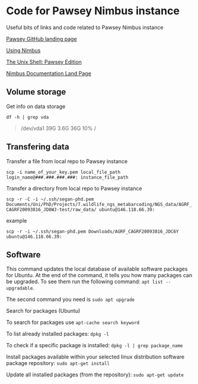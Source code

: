 # Code for Pawsey Nimbus instance

Useful bits of links and code related to Pawsey Nimbus instance

[Pawsey GitHub landing page](https://pawseysc.github.io/training.html)

[Using Nimbus](https://pawseysc.github.io/using-nimbus/)

[The Unix Shell: Pawsey Edition](https://pawseysc.github.io/shell-hpc/)

[Nimbus Documentation Land Page](https://support.pawsey.org.au/documentation/display/US/Nimbus+Documentation+Landing+Page)

## Volume storage

Get info on data storage

```
df -h | grep vda
```
> /dev/vda1        39G  3.6G   36G  10% /

## Transfering data

Transfer a file from local repo to Pawsey instance

`scp -i name_of_your_key.pem local_file_path login_name@###.###.###.###: instance_file_path`

Transfer a directory from local repo to Pawsey instance

`scp -r -C -i ~/.ssh/segan-phd.pem Documents/Uni/PhD/Projects/7.wildlife_ngs_metabarcoding/NGS_data/AGRF_CAGRF20093816_JD8WJ-test/raw_data/ ubuntu@146.118.66.39:`

example

`scp -r -i ~/.ssh/segan-phd.pem Downloads/AGRF_CAGRF20093816_JDC6Y ubuntu@146.118.66.39:`

## Software

This command updates the local database of available software packages for Ubuntu. At the end of the command, it tells you how many packages can be upgraded. To see them run the following command: `apt list --upgradable`.

The second command you need is `sudo apt upgrade`

Search for packages (Ubuntu)

To search for packages use
`apt-cache search keyword`

To list already installed packages:
`dpkg -l`

To check if a specific package is installed:
`dpkg -l | grep package_name`

Install packages available within your selected linux distribution software package repository:
`sudo apt-get install`

Update all installed packages (from the repository):
`sudo apt-get update`
